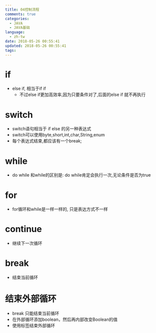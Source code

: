 ```yaml
---
title: 04控制流程
comments: true
categories:
  - JAVA
  - JAVA基础
language:
  - zh-tw
date: 2018-05-26 00:55:41
updated: 2018-05-26 00:55:41
tags:
---
```

# if
- else if, 相当于if if
	- 不过else if更加高效率,因为只要条件对了,后面的else if 就不再执行

# switch
- switch语句相当于 if else 的另一种表达式
- switch可以使用byte,short,int,char,String,enum
- 每个表达式结束,都应该有一个break;

# while
- do while 和while的区别是: do while肯定会执行一次,无论条件是否为true

# for
- for循环和while是一样一样的, 只是表达方式不一样

# continue
- 继续下一次循环

# break
- 结束当前循环

# 结束外部循环
- break 只能结束当前循环
- 在外部循环添加boolean，然后再内部改变Boolean的值
- 使用标签结束外部循环
